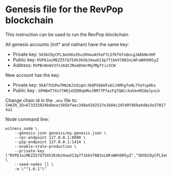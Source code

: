 # Genesis file for the RevPop blockchain

This instruction can be used to run the RevPop blockchain

All genesis accounts (init* and nathan) have the same key:
* Private key: `5KXbCDyCPL3eGX6xX5uJHVwoAYheF7L5fKf67oQocgJA8kNvVHF`
* Public key: `RVP6JaiMEZZ57Q75Xh3kVbJ4owX13p7f1kkV76B3xLNFuWHVbRSyZ`
* Address: `RVPBrWn6V3fn1KdCZRo4DVmrMq7MpTtic5CW`

New account has the key:
* Private key: `5KAffU3Pw7RNJAJ3d1qUrJ6QPVb6UFx6CJ4MhgfoHL7YwYspHhs`
* Public key : `GPH8mT7XvtTARjdZQ9bqHRoJRMf7P7azFqTQACckaVenM2GmJyxLh`

Change chain id in the `.env` file to:
`CHAIN_ID=673332024bdbeac585bfaec340ad102537e3b84c24fd0f869a4d8a3e370174a1`

Node command line:
```
witness_node \
    --genesis-json genesis/my-genesis.json \
    --rpc-endpoint 127.0.0.1:8090 \
    --p2p-endpoint 127.0.0.1:1414 \
    --enable-stale-production \
    --private-key ["RVP6JaiMEZZ57Q75Xh3kVbJ4owX13p7f1kkV76B3xLNFuWHVbRSyZ","5KXbCDyCPL3eGX6xX5uJHVwoAYheF7L5fKf67oQocgJA8kNvVHF"] \
    --seed-nodes [] \
    -w \""1.6.1"\"
```
